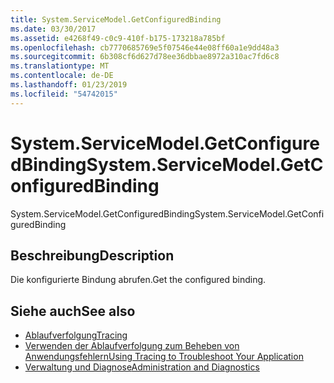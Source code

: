 ```yaml
---
title: System.ServiceModel.GetConfiguredBinding
ms.date: 03/30/2017
ms.assetid: e4268f49-c0c9-410f-b175-173218a785bf
ms.openlocfilehash: cb7770685769e5f07546e44e08ff60a1e9dd48a3
ms.sourcegitcommit: 6b308cf6d627d78ee36dbbae8972a310ac7fd6c8
ms.translationtype: MT
ms.contentlocale: de-DE
ms.lasthandoff: 01/23/2019
ms.locfileid: "54742015"
---
```

# <a name="systemservicemodelgetconfiguredbinding"></a><span data-ttu-id="ec915-102">System.ServiceModel.GetConfiguredBinding</span><span class="sxs-lookup"><span data-stu-id="ec915-102">System.ServiceModel.GetConfiguredBinding</span></span>
<span data-ttu-id="ec915-103">System.ServiceModel.GetConfiguredBinding</span><span class="sxs-lookup"><span data-stu-id="ec915-103">System.ServiceModel.GetConfiguredBinding</span></span>  
  
## <a name="description"></a><span data-ttu-id="ec915-104">Beschreibung</span><span class="sxs-lookup"><span data-stu-id="ec915-104">Description</span></span>  
 <span data-ttu-id="ec915-105">Die konfigurierte Bindung abrufen.</span><span class="sxs-lookup"><span data-stu-id="ec915-105">Get the configured binding.</span></span>  
  
## <a name="see-also"></a><span data-ttu-id="ec915-106">Siehe auch</span><span class="sxs-lookup"><span data-stu-id="ec915-106">See also</span></span>
- [<span data-ttu-id="ec915-107">Ablaufverfolgung</span><span class="sxs-lookup"><span data-stu-id="ec915-107">Tracing</span></span>](../../../../../docs/framework/wcf/diagnostics/tracing/index.md)
- [<span data-ttu-id="ec915-108">Verwenden der Ablaufverfolgung zum Beheben von Anwendungsfehlern</span><span class="sxs-lookup"><span data-stu-id="ec915-108">Using Tracing to Troubleshoot Your Application</span></span>](../../../../../docs/framework/wcf/diagnostics/tracing/using-tracing-to-troubleshoot-your-application.md)
- [<span data-ttu-id="ec915-109">Verwaltung und Diagnose</span><span class="sxs-lookup"><span data-stu-id="ec915-109">Administration and Diagnostics</span></span>](../../../../../docs/framework/wcf/diagnostics/index.md)
